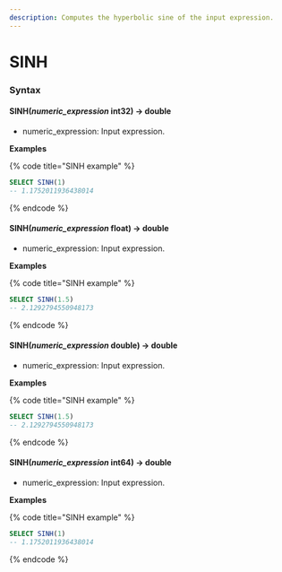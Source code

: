```yaml
---
description: Computes the hyperbolic sine of the input expression.
---
```


# SINH

### Syntax <a href="#syntax" id="syntax"></a>

#### SINH(_numeric\_expression_ int32) → double <a href="#sinhnumeric_expression-int32--double" id="sinhnumeric_expression-int32--double"></a>

* numeric\_expression: Input expression.

**Examples**

{% code title="SINH example" %}
```sql
SELECT SINH(1)
-- 1.1752011936438014
```
{% endcode %}

#### SINH(_numeric\_expression_ float) → double <a href="#sinhnumeric_expression-float--double" id="sinhnumeric_expression-float--double"></a>

* numeric\_expression: Input expression.

**Examples**

{% code title="SINH example" %}
```sql
SELECT SINH(1.5)
-- 2.1292794550948173
```
{% endcode %}

#### SINH(_numeric\_expression_ double) → double <a href="#sinhnumeric_expression-double--double" id="sinhnumeric_expression-double--double"></a>

* numeric\_expression: Input expression.

**Examples**

{% code title="SINH example" %}
```sql
SELECT SINH(1.5)
-- 2.1292794550948173
```
{% endcode %}

#### SINH(_numeric\_expression_ int64) → double <a href="#sinhnumeric_expression-int64--double" id="sinhnumeric_expression-int64--double"></a>

* numeric\_expression: Input expression.

**Examples**

{% code title="SINH example" %}
```sql
SELECT SINH(1)
-- 1.1752011936438014
```
{% endcode %}
